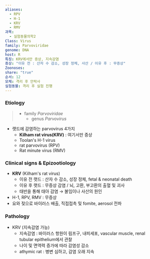 ```yaml
---
aliases:
  - RPV
  - H-1
  - KRV
  - RMV
과목:
  - 실험동물의학2
Class: Virus
family: Parvoviridae
genome: DNA
host: R
특징: KRV에서만 증상, 지속감염
증상: "이유 전 : 산자 수 감소, 성장 정체, 사산 / 이유 후 : 무증상"
Zoonoses: 
share: "true"
순서: 12
모체: 격리 후 안락사
실험동물: 격리 후 실험 진행
---
```

### Etiology
> - family *Parvoviridae*
> 	- genus *Parvovirus*

- 랫드에 감염하는 parvovirus 4가지
	- **Kilham rat virus(KRV)** : 여기서만 증상
	- Toolan's H-1 virus
	- rat parvovirus (RPV)
	- Rat minute virus (RMV)
### Clinical signs & Epizootiology
- **KRV** (Kilham's rat virus)
	- 이유 전 랫드 : 산자 수 감소, 성장 정체, fetal & neonatal death
	- 이유 후 랫드 : 무증상 감염 / 뇌, 고환, 부고환의 출혈 및 괴사
	- 태반을 통해 태아 감염 → 불임이나 사산의 원인
- H-1, RPV, RMV : 무증상
- 요와 젖으로 바이러스 배출, 직접접촉 및 fomite, aerosol 전파
### Pathology
- KRV (지속감염 가능)
	- 지속감염 : 바이러스 항원이 림프구, 내피세포, vascular muscle, renal tubular epithelium에서 관찰
	- 나이 및 면역력 증가에 따라 감염성 감소
	- athymic rat : 병변 심하고, 감염 오래 지속
